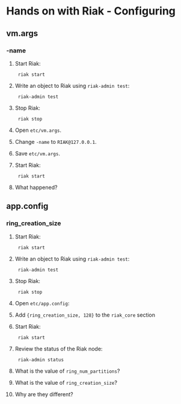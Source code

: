 # Hands on with Riak - Configuring

## vm.args

### -name

1. Start Riak:

        riak start

2. Write an object to Riak using `riak-admin test`:

        riak-admin test

3. Stop Riak:

        riak stop

4. Open `etc/vm.args`.

5. Change `-name` to `RIAK@127.0.0.1`.

6. Save `etc/vm.args`.

7. Start Riak:

        riak start

8. What happened?

## app.config

### ring_creation_size

1. Start Riak:

        riak start

2. Write an object to Riak using `riak-admin test`:

        riak-admin test

3. Stop Riak:

        riak stop

4. Open `etc/app.config`:

5. Add `{ring_creation_size, 128}` to the `riak_core` section

6. Start Riak:

        riak start

7. Review the status of the Riak node:

        riak-admin status

8. What is the value of `ring_num_partitions`?

9. What is the value of `ring_creation_size`?

10. Why are they different?

